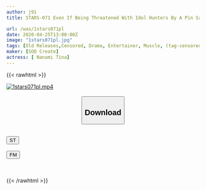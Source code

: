```yaml
---
author: j91
title: STARS-071 Even If Being Threatened With Idol Hunters By A Pin Salo Bite And Being Gangbanged, Only The Mind Does Not Give In Idol Nanaumi Tina

url: /was/1stars071pl
date: 2020-04-25T13:00:00Z
image: "1stars071pl.jpg"
tags: [Old Releases,Censored, Drama, Entertainer, Muscle, (tag-censored)]
maker: [SOD Create]
actress: [ Nanami Tina]
---
```



{{< rawhtml >}}

<div class="video" data-videoid="q67KAJja0wFzpDM">
    <a href="javascript:;">
        <img src="/was/1stars071pl/1stars071pl.jpg" width="WIDTH" height="HEIGHT" alt="1stars071pl.mp4" loading="lazy">
    </a>
</div>

<script type="text/javascript" src="https://j91.asia/asset/on-demand-st.js"></script>

<br>
  <link rel="stylesheet" href="https://j91.asia/asset/bs5.css">
  
  <center>
  <button class="btn btn-primary" type="button" data-bs-toggle="collapse" data-bs-target=".multi-collapse" aria-expanded="false" aria-controls="multiCollapseExample1 multiCollapseExample2"><h2>Download</h2></button></center>
</p>
<div class="row">
  <div class="col">
    <div class="collapse multi-collapse" id="multiCollapseExample1">
      <div class="card card-body">
	      	      <br>
<div class="buttons">  
<a href="https://streamtape.to/v/q67KAJja0wFzpDM" target="_blank"><button class="btn-hover color-3"><i class="fa fa-download"></i> ST</button></a></div>
    </div>
  </div>
</div>
  <div class="col">
    <div class="collapse multi-collapse" id="multiCollapseExample2">
      <div class="card card-body">
	      <br>
<div class="buttons">
    <a href="https://filemoon.sx/d/61h1k94g6sxh" target="_blank"><button class="btn-hover color-8"><i class="fa fa-download"></i> FM</button></a></div>
<br><br>
      </div>
    </div>
  </div>
</div>

{{< /rawhtml >}}